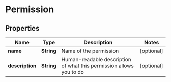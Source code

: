

# Permission


## Properties

| Name | Type | Description | Notes |
|------------ | ------------- | ------------- | -------------|
|**name** | **String** | Name of the permission |  [optional] |
|**description** | **String** | Human-readable description of what this permission allows you to do |  [optional] |



